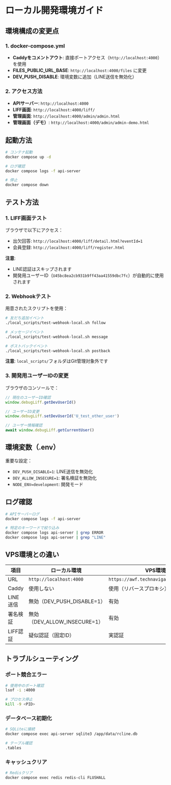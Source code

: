 # ローカル開発環境ガイド

## 環境構成の変更点

### 1. docker-compose.yml
- **Caddyをコメントアウト**: 直接ポートアクセス（`http://localhost:4000`）を使用
- **FILES_PUBLIC_URL_BASE**: `http://localhost:4000/files` に変更
- **DEV_PUSH_DISABLE**: 環境変数に追加（LINE送信を無効化）

### 2. アクセス方法
- **APIサーバー**: `http://localhost:4000`
- **LIFF画面**: `http://localhost:4000/liff/`
- **管理画面**: `http://localhost:4000/admin/admin.html`
- **管理画面（デモ）**: `http://localhost:4000/admin/admin-demo.html`

## 起動方法

```bash
# コンテナ起動
docker compose up -d

# ログ確認
docker compose logs -f api-server

# 停止
docker compose down
```

## テスト方法

### 1. LIFF画面テスト
ブラウザで以下にアクセス：
- 出欠回答: `http://localhost:4000/liff/detail.html?eventId=1`
- 会員登録: `http://localhost:4000/liff/register.html`

**注意**: 
- LINE認証はスキップされます
- 開発用ユーザーID（`U45bc8ea2cb931b9ff43aa41559dbc7fc`）が自動的に使用されます

### 2. Webhookテスト
用意されたスクリプトを使用：

```bash
# 友だち追加イベント
./local_scripts/test-webhook-local.sh follow

# メッセージイベント
./local_scripts/test-webhook-local.sh message

# ポストバックイベント
./local_scripts/test-webhook-local.sh postback
```

**注意**: `local_scripts/`フォルダはGit管理対象外です

### 3. 開発用ユーザーIDの変更
ブラウザのコンソールで：

```javascript
// 現在のユーザーID確認
window.debugLiff.getDevUserId()

// ユーザーID変更
window.debugLiff.setDevUserId('U_test_other_user')

// ユーザー情報確認
await window.debugLiff.getCurrentUser()
```

## 環境変数（.env）

重要な設定：
- `DEV_PUSH_DISABLE=1`: LINE送信を無効化
- `DEV_ALLOW_INSECURE=1`: 署名検証を無効化
- `NODE_ENV=development`: 開発モード

## ログ確認

```bash
# APIサーバーログ
docker compose logs -f api-server

# 特定のキーワードで絞り込み
docker compose logs api-server | grep ERROR
docker compose logs api-server | grep "LINE"
```

## VPS環境との違い

| 項目 | ローカル環境 | VPS環境 |
|------|------------|---------|
| URL | `http://localhost:4000` | `https://awf.technavigation.jp/rcline` |
| Caddy | 使用しない | 使用（リバースプロキシ） |
| LINE送信 | 無効（DEV_PUSH_DISABLE=1） | 有効 |
| 署名検証 | 無効（DEV_ALLOW_INSECURE=1） | 有効 |
| LIFF認証 | 疑似認証（固定ID） | 実認証 |

## トラブルシューティング

### ポート競合エラー
```bash
# 使用中のポート確認
lsof -i :4000

# プロセス停止
kill -9 <PID>
```

### データベース初期化
```bash
# SQLiteに接続
docker compose exec api-server sqlite3 /app/data/rcline.db

# テーブル確認
.tables
```

### キャッシュクリア
```bash
# Redisクリア
docker compose exec redis redis-cli FLUSHALL
```